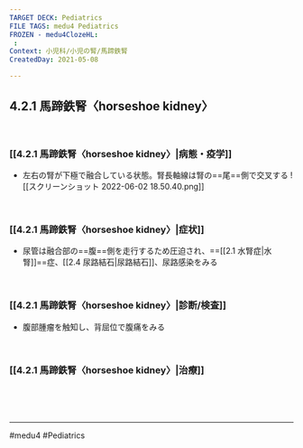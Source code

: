 ```yaml
---
TARGET DECK: Pediatrics
FILE TAGS: medu4 Pediatrics
FROZEN - medu4ClozeHL:
 : 
Context: 小児科/小児の腎/馬蹄鉄腎
CreatedDay: 2021-05-08

---
```


## 4.2.1 馬蹄鉄腎〈horseshoe kidney〉

<br>

### [[4.2.1 馬蹄鉄腎〈horseshoe kidney〉|病態・疫学]]
* 左右の腎が下極で融合している状態。腎長軸線は腎の==尾==側で交叉する
![[スクリーンショット 2022-06-02 18.50.40.png]]
<!--ID: 1620466125476-->


<br>

### [[4.2.1 馬蹄鉄腎〈horseshoe kidney〉|症状]]
* 尿管は融合部の==腹==側を走行するため圧迫され、==[[2.1 水腎症|水腎]]==症、[[2.4 尿路結石|尿路結石]]、尿路感染をみる
<!--ID: 1620466125481-->


<br>

### [[4.2.1 馬蹄鉄腎〈horseshoe kidney〉|診断/検査]]
* 腹部腫瘤を触知し、背屈位で腹痛をみる

<br>

### [[4.2.1 馬蹄鉄腎〈horseshoe kidney〉|治療]]


<br><br><br>

---
#medu4 #Pediatrics
